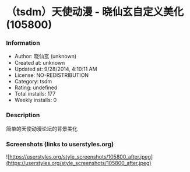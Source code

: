 # （tsdm）天使动漫 - 晓仙玄自定义美化 (105800)

### Information
- Author: 晓仙玄 (unknown)
- Created at: unknown
- Updated at: 9/28/2014, 4:10:11 AM
- License: NO-REDISTRIBUTION
- Category: tsdm
- Rating: undefined
- Total installs: 177
- Weekly installs: 0


### Description
简单的天使动漫论坛的背景美化


### Screenshots (links to userstyles.org)
![https://userstyles.org/style_screenshots/105800_after.jpeg](https://userstyles.org/style_screenshots/105800_after.jpeg)


